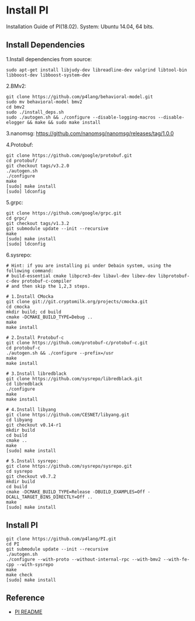 # Install PI

Installation Guide of PI(18.02). System: Ubuntu 14.04, 64 bits.

## Install Dependencies

1.Install dependencies from source:

```
sudo apt-get install libjudy-dev libreadline-dev valgrind libtool-bin libboost-dev libboost-system-dev
```

2.BMv2: 

```
git clone https://github.com/p4lang/behavioral-model.git
sudo mv behavioral-model bmv2
cd bmv2
sudo ./install_deps.sh
sudo ./autogen.sh && ./configure --disable-logging-macros --disable-elogger && make && sudo make install
```

3.nanomsg: https://github.com/nanomsg/nanomsg/releases/tag/1.0.0

4.Protobuf:

```
git clone https://github.com/google/protobuf.git
cd protobuf/
git checkout tags/v3.2.0
./autogen.sh
./configure
make
[sudo] make install
[sudo] ldconfig
```

5.grpc:

```
git clone https://github.com/google/grpc.git
cd grpc/
git checkout tags/v1.3.2
git submodule update --init --recursive
make
[sudo] make install
[sudo] ldconfig
```

6.sysrepo:

```
# Hint: if you are installing pi under Debain system, using the following command:
# build-essential cmake libpcre3-dev libavl-dev libev-dev libprotobuf-c-dev protobuf-c-compiler
# and then skip the 1,2,3 steps.

# 1.Install CMocka
git clone git://git.cryptomilk.org/projects/cmocka.git
cd cmocka
mkdir build; cd build
cmake -DCMAKE_BUILD_TYPE=Debug ..
make
make install

# 2.Install Protobuf-c
git clone https://github.com/protobuf-c/protobuf-c.git
cd protobuf-c
./autogen.sh && ./configure --prefix=/usr
make
make install

# 3.Install libredblack
git clone https://github.com/sysrepo/libredblack.git
cd libredblack
./configure
make
make install

# 4.Install libyang
git clone https://github.com/CESNET/libyang.git
cd libyang
git checkout v0.14-r1
mkdir build
cd build
cmake ..
make
[sudo] make install

# 5.Install sysrepo:
git clone https://github.com/sysrepo/sysrepo.git
cd sysrepo
git checkout v0.7.2
mkdir build
cd build
cmake -DCMAKE_BUILD_TYPE=Release -DBUILD_EXAMPLES=Off -DCALL_TARGET_BINS_DIRECTLY=Off ..
make
[sudo] make install
```

## Install PI

```
git clone https://github.com/p4lang/PI.git
cd PI
git submodule update --init --recursive
./autogen.sh
./configure --with-proto --without-internal-rpc --with-bmv2 --with-fe-cpp --with-sysrepo
make
make check
[sudo] make install
```

## Reference

- [PI README](https://github.com/p4lang/PI#pi-library-repository)
